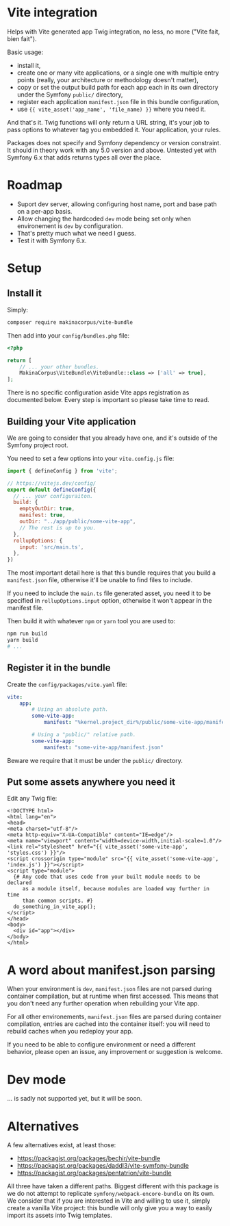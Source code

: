 # Vite integration

Helps with Vite generated app Twig integration, no less, no more ("Vite fait, bien fait").

Basic usage:

 * install it,
 * create one or many vite applications, or a single one with multiple
   entry points (really, your architecture or methodology doesn't matter),
 * copy or set the output build path for each app each in its own directory
   under the Symfony `public/` directory,
 * register each application `manifest.json` file in this bundle configuration,
 * use `{{ vite_asset('app_name', 'file_name) }}` where you need it.

And that's it. Twig functions will only return a URL string, it's your job
to pass options to whatever tag you embedded it. Your application, your
rules.

Packages does not specify and Symfony dependency or version constraint. It
should in theory work with any 5.0 version and above. Untested yet with
Symfony 6.x that adds returns types all over the place.

# Roadmap

 - Suport dev server, allowing configuring host name, port and base path
   on a per-app basis.
 - Allow changing the hardcoded `dev` mode being set only when environement
   is `dev` by configuration.
 - That's pretty much what we need I guess.
 - Test it with Symfony 6.x.

# Setup

## Install it

Simply:

```sh
composer require makinacorpus/vite-bundle
```

Then add into your `config/bundles.php` file:

```php
<?php

return [
    // ... your other bundles.
    MakinaCorpus\ViteBundle\ViteBundle::class => ['all' => true],
];
```

There is no specific configuration aside Vite apps registration as documented
below. Every step is important so please take time to read.

## Building your Vite application

We are going to consider that you already have one, and it's outside of the
Symfony project root.

You need to set a few options into your `vite.config.js` file:

```js
import { defineConfig } from 'vite';

// https://vitejs.dev/config/
export default defineConfig({
  // ... your configuraiton.
  build: {
    emptyOutDir: true,
    manifest: true,
    outDir: "../app/public/some-vite-app",
    // The rest is up to you.
  },
  rollupOptions: {
    input: 'src/main.ts',
  },
})
```

The most important detail here is that this bundle requires that you build
a `manifest.json` file, otherwise it'll be unable to find files to include.

If you need to include the `main.ts` file generated asset, you need it to
be specified in `rollupOptions.input` option, otherwise it won't appear in
the manifest file.

Then build it with whatever `npm` or `yarn` tool you are used to:

```sh
npm run build
yarn build
# ...
```

## Register it in the bundle

Create the `config/packages/vite.yaml` file:

```yaml
vite:
    app:
        # Using an absolute path.
        some-vite-app:
            manifest: "%kernel.project_dir%/public/some-vite-app/manifest.json"

        # Using a "public/" relative path.
        some-vite-app:
            manifest: "some-vite-app/manifest.json"
```

Beware we require that it must be under the `public/` directory.

## Put some assets anywhere you need it

Edit any Twig file:

```twig
<!DOCTYPE html>
<html lang="en">
<head>
<meta charset="utf-8"/>
<meta http-equiv="X-UA-Compatible" content="IE=edge"/>
<meta name="viewport" content="width=device-width,initial-scale=1.0"/>
<link rel="stylesheet" href="{{ vite_asset('some-vite-app', 'styles.css') }}"/>
<script crossorigin type="module" src="{{ vite_asset('some-vite-app', 'index.js') }}"></script>
<script type="module">
  {# Any code that uses code from your built module needs to be declared
     as a module itself, because modules are loaded way further in time
     than common scripts. #}
  do_something_in_vite_app();
</script>
</head>
<body>
  <div id="app"></div>
</body>
</html>
```

# A word about manifest.json parsing

When your environment is `dev`, `manifest.json` files are not parsed during
container compilation, but at runtime when first accessed. This means that
you don't need any further operation when rebuilding your Vite app.

For all other environements, `manifest.json` files are parsed during container
compilation, entries are cached into the container itself: you will need to
rebuild caches when you redeploy your app.

If you need to be able to configure environment or need a different behavior,
please open an issue, any improvement or suggestion is welcome.

# Dev mode

... is sadly not supported yet, but it will be soon.

# Alternatives

A few alternatives exist, at least those:

 - https://packagist.org/packages/bechir/vite-bundle
 - https://packagist.org/packages/daddl3/vite-symfony-bundle
 - https://packagist.org/packages/pentatrion/vite-bundle

All three have taken a different paths. Biggest different with this package
is we do not attempt to replicate `symfony/webpack-encore-bundle` on its own.
We consider that if you are interested in Vite and willing to use it, simply
create a vanilla Vite project: this bundle will only give you a way to
easily import its assets into Twig templates.
